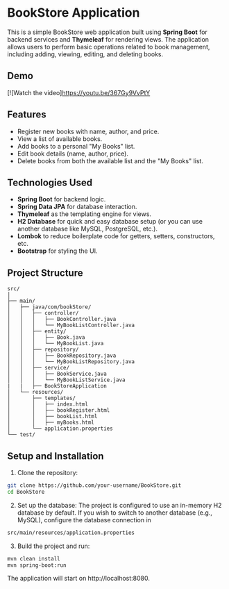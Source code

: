 # BookStore Application

This is a simple BookStore web application built using **Spring Boot** for backend services and **Thymeleaf** for rendering views. The application allows users to perform basic operations related to book management, including adding, viewing, editing, and deleting books.

## Demo

[![Watch the video]https://youtu.be/367Gy9VvPtY


## Features

- Register new books with name, author, and price.
- View a list of available books.
- Add books to a personal "My Books" list.
- Edit book details (name, author, price).
- Delete books from both the available list and the "My Books" list.

## Technologies Used

- **Spring Boot** for backend logic.
- **Spring Data JPA** for database interaction.
- **Thymeleaf** as the templating engine for views.
- **H2 Database** for quick and easy database setup (or you can use another database like MySQL, PostgreSQL, etc.).
- **Lombok** to reduce boilerplate code for getters, setters, constructors, etc.
- **Bootstrap** for styling the UI.

## Project Structure

```plaintext
src/
│
├── main/
│   ├── java/com/bookStore/
│   │   ├── controller/
│   │   │   ├── BookController.java
│   │   │   └── MyBookListController.java
│   │   ├── entity/
│   │   │   ├── Book.java
│   │   │   └── MyBookList.java
│   │   ├── repository/
│   │   │   ├── BookRepository.java
│   │   │   └── MyBookListRepository.java
│   │   ├── service/
│   │   │   ├── BookService.java
│   │   │   └── MyBookListService.java
|   |   ├── BookStoreApplication 
│   └── resources/
│       ├── templates/
│       │   ├── index.html
│       │   ├── bookRegister.html
│       │   ├── bookList.html
│       │   ├── myBooks.html
│       └── application.properties
└── test/
```

## Setup and Installation

1. Clone the repository:

```bash
git clone https://github.com/your-username/BookStore.git
cd BookStore

```
2. Set up the database: The project is configured to use an in-memory H2 database by default. If you wish to switch to another database (e.g., MySQL), configure the database connection in

```bash 
src/main/resources/application.properties                       
```
3. Build the project and run:

```bash 
mvn clean install
mvn spring-boot:run
```
The application will start on http://localhost:8080.


